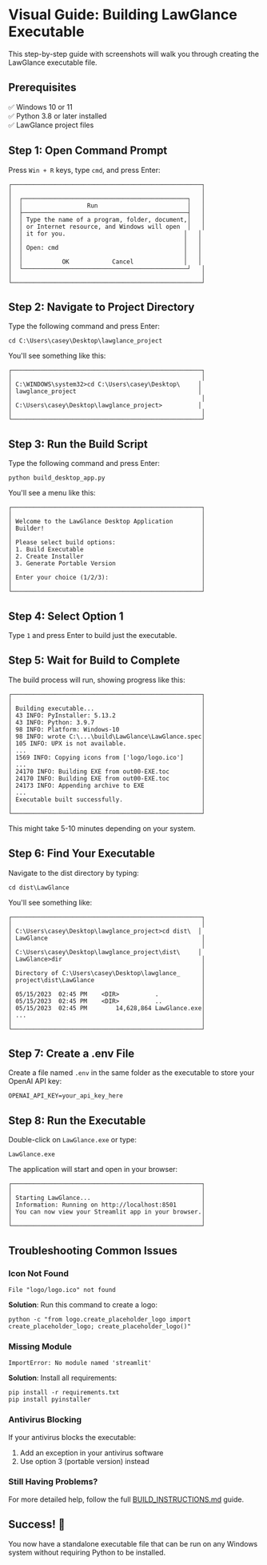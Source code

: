 # Visual Guide: Building LawGlance Executable

This step-by-step guide with screenshots will walk you through creating the LawGlance executable file.

## Prerequisites

✅ Windows 10 or 11  
✅ Python 3.8 or later installed  
✅ LawGlance project files  

## Step 1: Open Command Prompt

Press `Win + R` keys, type `cmd`, and press Enter:

```
┌─────────────────────────────────────────────────────┐
│                                                     │
│  ┌──────────────────────────────────────────────┐   │
│  │                  Run                         │   │
│  ├──────────────────────────────────────────────┤   │
│  │ Type the name of a program, folder, document,│   │
│  │ or Internet resource, and Windows will open  │   │
│  │ it for you.                                 │   │
│  │                                             │   │
│  │ Open: cmd                                   │   │
│  │                                             │   │
│  │           OK            Cancel              │   │
│  └──────────────────────────────────────────────┘   │
│                                                     │
└─────────────────────────────────────────────────────┘
```

## Step 2: Navigate to Project Directory

Type the following command and press Enter:

```
cd C:\Users\casey\Desktop\lawglance_project
```

You'll see something like this:

```
┌─────────────────────────────────────────────────────┐
│                                                     │
│ C:\WINDOWS\system32>cd C:\Users\casey\Desktop\     │
│ lawglance_project                                  │
│                                                     │
│ C:\Users\casey\Desktop\lawglance_project>          │
│                                                     │
└─────────────────────────────────────────────────────┘
```

## Step 3: Run the Build Script

Type the following command and press Enter:

```
python build_desktop_app.py
```

You'll see a menu like this:

```
┌─────────────────────────────────────────────────────┐
│                                                     │
│ Welcome to the LawGlance Desktop Application        │
│ Builder!                                            │
│                                                     │
│ Please select build options:                        │
│ 1. Build Executable                                 │
│ 2. Create Installer                                 │
│ 3. Generate Portable Version                        │
│                                                     │
│ Enter your choice (1/2/3):                          │
│                                                     │
└─────────────────────────────────────────────────────┘
```

## Step 4: Select Option 1

Type `1` and press Enter to build just the executable.

## Step 5: Wait for Build to Complete

The build process will run, showing progress like this:

```
┌─────────────────────────────────────────────────────┐
│                                                     │
│ Building executable...                              │
│ 43 INFO: PyInstaller: 5.13.2                        │
│ 43 INFO: Python: 3.9.7                              │
│ 98 INFO: Platform: Windows-10                       │
│ 98 INFO: wrote C:\...\build\LawGlance\LawGlance.spec│
│ 105 INFO: UPX is not available.                     │
│ ...                                                 │
│ 1569 INFO: Copying icons from ['logo/logo.ico']     │
│ ...                                                 │
│ 24170 INFO: Building EXE from out00-EXE.toc         │
│ 24170 INFO: Building EXE from out00-EXE.toc         │
│ 24173 INFO: Appending archive to EXE                │
│ ...                                                 │
│ Executable built successfully.                      │
│                                                     │
└─────────────────────────────────────────────────────┘
```

This might take 5-10 minutes depending on your system.

## Step 6: Find Your Executable

Navigate to the dist directory by typing:

```
cd dist\LawGlance
```

You'll see something like:

```
┌─────────────────────────────────────────────────────┐
│                                                     │
│ C:\Users\casey\Desktop\lawglance_project>cd dist\  │
│ LawGlance                                           │
│                                                     │
│ C:\Users\casey\Desktop\lawglance_project\dist\     │
│ LawGlance>dir                                       │
│                                                     │
│ Directory of C:\Users\casey\Desktop\lawglance_      │
│ project\dist\LawGlance                              │
│                                                     │
│ 05/15/2023  02:45 PM    <DIR>          .            │
│ 05/15/2023  02:45 PM    <DIR>          ..           │
│ 05/15/2023  02:45 PM        14,628,864 LawGlance.exe│
│ ...                                                 │
│                                                     │
└─────────────────────────────────────────────────────┘
```

## Step 7: Create a .env File

Create a file named `.env` in the same folder as the executable to store your OpenAI API key:

```
OPENAI_API_KEY=your_api_key_here
```

## Step 8: Run the Executable

Double-click on `LawGlance.exe` or type:

```
LawGlance.exe
```

The application will start and open in your browser:

```
┌─────────────────────────────────────────────────────┐
│                                                     │
│ Starting LawGlance...                               │
│ Information: Running on http://localhost:8501       │
│ You can now view your Streamlit app in your browser.│
│                                                     │
└─────────────────────────────────────────────────────┘
```

## Troubleshooting Common Issues

### Icon Not Found
```
File "logo/logo.ico" not found
```

**Solution**: Run this command to create a logo:
```
python -c "from logo.create_placeholder_logo import create_placeholder_logo; create_placeholder_logo()"
```

### Missing Module
```
ImportError: No module named 'streamlit'
```

**Solution**: Install all requirements:
```
pip install -r requirements.txt
pip install pyinstaller
```

### Antivirus Blocking
If your antivirus blocks the executable:

1. Add an exception in your antivirus software
2. Use option 3 (portable version) instead

### Still Having Problems?

For more detailed help, follow the full [BUILD_INSTRUCTIONS.md](../BUILD_INSTRUCTIONS.md) guide.

## Success! 🎉

You now have a standalone executable file that can be run on any Windows system without requiring Python to be installed.
